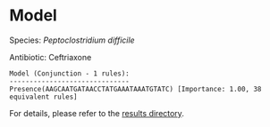 
# Model

Species: *Peptoclostridium difficile*

Antibiotic: Ceftriaxone

```
Model (Conjunction - 1 rules):
------------------------------
Presence(AAGCAATGATAACCTATGAAATAAATGTATC) [Importance: 1.00, 38 equivalent rules]

```

For details, please refer to the [results directory](../../../../../results/scm_b/peptoclostridium%20difficile/ceftriaxone/repeat_6/).

